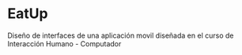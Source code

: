 # EatUp

Diseño de interfaces de una aplicación movil diseñada en el curso de Interacción Humano - Computador
